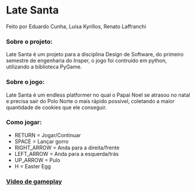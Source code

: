 # Late Santa

Feito por Eduardo Cunha, Luisa Kyrillos, Renato Laffranchi

### Sobre o projeto:
Late Santa é um projeto para a disciplina Design de Software, do primeiro semestre de engenharia do Insper, o jogo foi contruído em python, utilizando a biblioteca PyGame.

### Sobre o jogo:
Late Santa é um endless platformer no qual o Papai Noel se atrasou no natal e precisa sair do Polo Norte o mais rápido possível, coletando a maior quantidade de cookies que ele conseguir.

### Como jogar:
- RETURN = Jogar/Continuar
- SPACE = Lançar gorro
- RIGHT_ARROW = Anda para a direita/frente
- LEFT_ARROW = Anda para a esquerda/trás
- UP_ARROW = Pulo
- H = Easter Egg

### [Vídeo de gameplay](https://www.youtube.com/watch?v=0icbqPWkbHY&feature=youtu.be)
